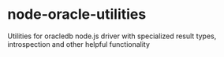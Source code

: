 # node-oracle-utilities
Utilities for oracledb node.js driver with specialized result types, introspection and other helpful functionality
